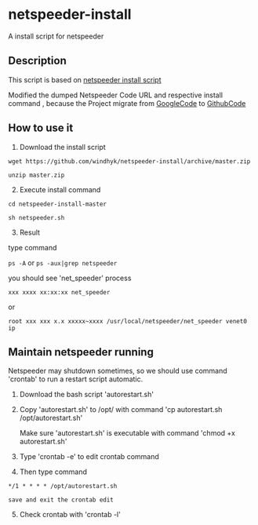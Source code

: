 # netspeeder-install
A install script for netspeeder
## Description
This script is based on [netspeeder install script]( http://linux.linzhihao.cn/shell/netspeeder.sh)

Modified the dumped Netspeeder Code URL and respective install command , because the Project migrate from [GoogleCode](https://code.google.com/archive/p/net-speeder/) to [GithubCode](https://github.com/snooda/net-speeder)
## How to use it

  1. Download the install script
  
  `wget https://github.com/windhyk/netspeeder-install/archive/master.zip`
  
  `unzip master.zip`
  
  2. Execute install command
  
  `cd netspeeder-install-master`
  
  `sh netspeeder.sh`
  
  3. Result
  
  type command
  
  `ps -A` or `ps -aux|grep netspeeder` 
  
  you should see 'net_speeder' process
  
  `xxx xxxx xx:xx:xx net_speeder`
  
   or
  
  `root xxx xxx x.x xxxxx~xxxx /usr/local/netspeeder/net_speeder venet0 ip` 
  
## Maintain netspeeder running
  
Netspeeder may shutdown sometimes, so we should use command 'crontab' to run a restart script automatic. 
  
  1. Download the bash script 'autorestart.sh'
  
  2. Copy 'autorestart.sh' to /opt/ with command 'cp autorestart.sh /opt/autorestart.sh'
     
     Make sure 'autorestart.sh'  is executable with command 'chmod +x autorestart.sh'
  
  3. Type 'crontab -e' to edit crontab command
  
  4. Then type command 
    
    */1 * * * * /opt/autorestart.sh 
  
    save and exit the crontab edit
  5. Check crontab with 'crontab -l'
